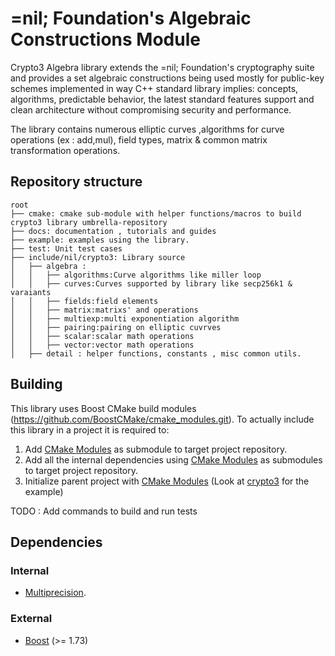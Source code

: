 # =nil; Foundation's Algebraic Constructions Module

Crypto3 Algebra library extends the =nil; Foundation's cryptography suite and provides a set algebraic constructions
being used mostly for public-key schemes
implemented in way C++ standard library implies: concepts, algorithms, predictable behavior, the latest standard features support and clean architecture without compromising security and performance.

The library contains numerous elliptic curves ,algorithms for curve operations (ex : add,mul), field types, matrix &
common matrix transformation operations.


## Repository structure
```
root
├── cmake: cmake sub-module with helper functions/macros to build crypto3 library umbrella-repository
├── docs: documentation , tutorials and guides
├── example: examples using the library.
├── test: Unit test cases
├── include/nil/crypto3: Library source 
│   ├── algebra :
│   │   ├── algorithms:Curve algorithms like miller loop 
│   │   ├── curves:Curves supported by library like secp256k1 & varaiants
│   │   ├── fields:field elements 
│   │   ├── matrix:matrixs' and operations
│   │   ├── multiexp:multi exponentiation algorithm
│   │   ├── pairing:pairing on elliptic cuvrves
│   │   ├── scalar:scalar math operations 
│   │   ├── vector:vector math operations
│   ├── detail : helper functions, constants , misc common utils.

```

## Building

This library uses Boost CMake build modules (https://github.com/BoostCMake/cmake_modules.git). 
To actually include this library in a project it is required to:

1. Add [CMake Modules](https://github.com/BoostCMake/cmake_modules.git) as submodule to target project repository.
2. Add all the internal dependencies using [CMake Modules](https://github.com/BoostCMake/cmake_modules.git) as submodules to target project repository.
3. Initialize parent project with [CMake Modules](https://github.com/BoostCMake/cmake_modules.git) (Look at [crypto3](https://github.com/nilfoundation/crypto3.git) for the example)

TODO : Add commands to build and run tests


## Dependencies

### Internal

* [Multiprecision](https://github.com/nilfoundation/crypto3-multiprecision.git).

### External
* [Boost](https://boost.org) (>= 1.73)
